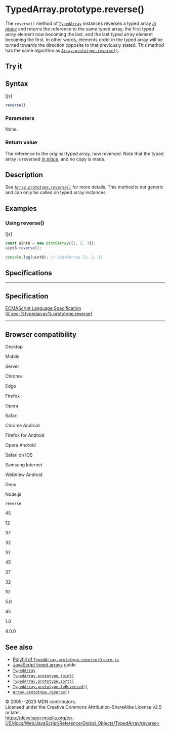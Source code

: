 TypedArray.prototype.reverse()
==============================

 
The `reverse()` method of [`TypedArray`](../typedarray) instances
reverses a typed array *[in
place](https://en.wikipedia.org/wiki/In-place_algorithm)* and returns
the reference to the same typed array, the first typed array element now
becoming the last, and the last typed array element becoming the first.
In other words, elements order in the typed array will be turned towards
the direction opposite to that previously stated. This method has the
same algorithm as [`Array.prototype.reverse()`](../array/reverse).


 
Try it 
------

 



 
Syntax
------

 
 
 
[js]


```js
reverse()
```




 
### Parameters

 
None.



 
### Return value 

 
The reference to the original typed array, now reversed. Note that the
typed array is reversed *[in
place](https://en.wikipedia.org/wiki/In-place_algorithm)*, and no copy
is made.



 
Description
-----------

 
See [`Array.prototype.reverse()`](../array/reverse) for more details.
This method is not generic and can only be called on typed array
instances.



 
Examples
--------


 
### Using reverse() 

 
 
 
[js]


```js
const uint8 = new Uint8Array([1, 2, 3]);
uint8.reverse();

console.log(uint8); // Uint8Array [3, 2, 1]
```




Specifications
--------------

 
  -----------------------------------------------------------------------
  Specification
  -----------------------------------------------------------------------
  [ECMAScript Language Specification\
  [\# sec-%typedarray%.prototype.reverse]](#)

  -----------------------------------------------------------------------


Browser compatibility 
---------------------

 


Desktop

Mobile

Server

Chrome

Edge

Firefox

Opera

Safari

Chrome Android

Firefox for Android

Opera Android

Safari on IOS

Samsung Internet

WebView Android

Deno

Node.js

`reverse`

45

12

37

32

10

45

37

32

10

5.0

45

1.0

4.0.0

 
See also 
--------

 
-   [Polyfill of `TypedArray.prototype.reverse` in
    `core-js`](https://github.com/zloirock/core-js#ecmascript-typed-arrays)
-   [JavaScript typed
    arrays](https://developer.mozilla.org/en-US/docs/Web/JavaScript/Guide/Typed_arrays)
    guide
-   [`TypedArray`](../typedarray)
-   [`TypedArray.prototype.join()`](join)
-   [`TypedArray.prototype.sort()`](sort)
-   [`TypedArray.prototype.toReversed()`](toreversed)
-   [`Array.prototype.reverse()`](../array/reverse)



 
© 2005--2023 MDN contributors.\
Licensed under the Creative Commons Attribution-ShareAlike License v2.5
or later.\
https://developer.mozilla.org/en-US/docs/Web/JavaScript/Reference/Global_Objects/TypedArray/reverse>

